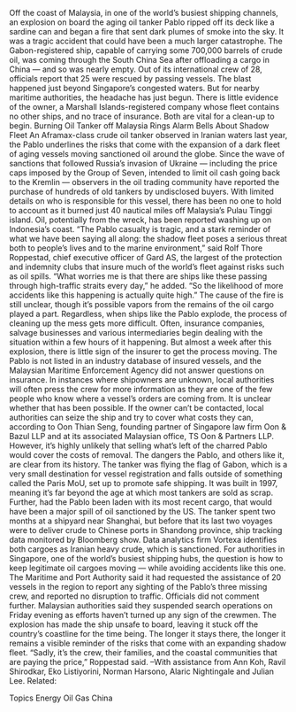 Off the coast of Malaysia, in one of the world’s busiest shipping channels, an explosion on board the aging oil tanker Pablo ripped off its deck like a sardine can and began a fire that sent dark plumes of smoke into the sky.
It was a tragic accident that could have been a much larger catastrophe. The Gabon-registered ship, capable of carrying some 700,000 barrels of crude oil, was coming through the South China Sea after offloading a cargo in China — and so was nearly empty. Out of its international crew of 28, officials report that 25 were rescued by passing vessels. The blast happened just beyond Singapore’s congested waters.
But for nearby maritime authorities, the headache has just begun. There is little evidence of the owner, a Marshall Islands-registered company whose fleet contains no other ships, and no trace of insurance. Both are vital for a clean-up to begin.
Burning Oil Tanker off Malaysia Rings Alarm Bells About Shadow Fleet
An Aframax-class crude oil tanker observed in Iranian waters last year, the Pablo underlines the risks that come with the expansion of a dark fleet of aging vessels moving sanctioned oil around the globe. Since the wave of sanctions that followed Russia’s invasion of Ukraine — including the price caps imposed by the Group of Seven, intended to limit oil cash going back to the Kremlin — observers in the oil trading community have reported the purchase of hundreds of old tankers by undisclosed buyers.
With limited details on who is responsible for this vessel, there has been no one to hold to account as it burned just 40 nautical miles off Malaysia’s Pulau Tinggi island. Oil, potentially from the wreck, has been reported washing up on Indonesia’s coast.
“The Pablo casualty is tragic, and a stark reminder of what we have been saying all along: the shadow fleet poses a serious threat both to people’s lives and to the marine environment,” said Rolf Thore Roppestad, chief executive officer of Gard AS, the largest of the protection and indemnity clubs that insure much of the world’s fleet against risks such as oil spills.
“What worries me is that there are ships like these passing through high-traffic straits every day,” he added. “So the likelihood of more accidents like this happening is actually quite high.”
The cause of the fire is still unclear, though it’s possible vapors from the remains of the oil cargo played a part. Regardless, when ships like the Pablo explode, the process of cleaning up the mess gets more difficult. Often, insurance companies, salvage businesses and various intermediaries begin dealing with the situation within a few hours of it happening.
But almost a week after this explosion, there is little sign of the insurer to get the process moving. The Pablo is not listed in an industry database of insured vessels, and the Malaysian Maritime Enforcement Agency did not answer questions on insurance.
In instances where shipowners are unknown, local authorities will often press the crew for more information as they are one of the few people who know where a vessel’s orders are coming from. It is unclear whether that has been possible.
If the owner can’t be contacted, local authorities can seize the ship and try to cover what costs they can, according to Oon Thian Seng, founding partner of Singapore law firm Oon & Bazul LLP and at its associated Malaysian office, TS Oon & Partners LLP. However, it’s highly unlikely that selling what’s left of the charred Pablo would cover the costs of removal.
The dangers the Pablo, and others like it, are clear from its history. The tanker was flying the flag of Gabon, which is a very small destination for vessel registration and falls outside of something called the Paris MoU, set up to promote safe shipping. It was built in 1997, meaning it’s far beyond the age at which most tankers are sold as scrap.
Further, had the Pablo been laden with its most recent cargo, that would have been a major spill of oil sanctioned by the US.
The tanker spent two months at a shipyard near Shanghai, but before that its last two voyages were to deliver crude to Chinese ports in Shandong province, ship tracking data monitored by Bloomberg show. Data analytics firm Vortexa identifies both cargoes as Iranian heavy crude, which is sanctioned.
For authorities in Singapore, one of the world’s busiest shipping hubs, the question is how to keep legitimate oil cargoes moving — while avoiding accidents like this one. The Maritime and Port Authority said it had requested the assistance of 20 vessels in the region to report any sighting of the Pablo’s three missing crew, and reported no disruption to traffic. Officials did not comment further.
Malaysian authorities said they suspended search operations on Friday evening as efforts haven’t turned up any sign of the crewmen. The explosion has made the ship unsafe to board, leaving it stuck off the country’s coastline for the time being.
The longer it stays there, the longer it remains a visible reminder of the risks that come with an expanding shadow fleet.
“Sadly, it’s the crew, their families, and the coastal communities that are paying the price,” Roppestad said.
–With assistance from Ann Koh, Ravil Shirodkar, Eko Listiyorini, Norman Harsono, Alaric Nightingale and Julian Lee.
Related:

Topics
Energy
Oil Gas
China
